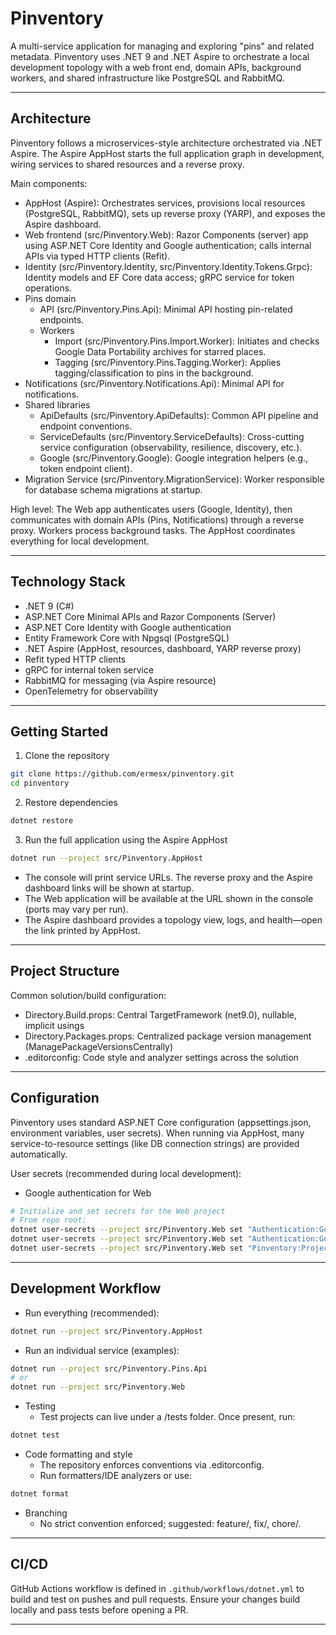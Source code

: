 # Pinventory

A multi-service application for managing and exploring "pins" and related metadata. Pinventory uses .NET 9 and .NET Aspire to orchestrate a local development topology with a web front end, domain APIs, background workers, and shared infrastructure like PostgreSQL and RabbitMQ.

---

## Architecture

Pinventory follows a microservices-style architecture orchestrated via .NET Aspire. The Aspire AppHost starts the full application graph in development, wiring services to shared resources and a reverse proxy.

Main components:
- AppHost (Aspire): Orchestrates services, provisions local resources (PostgreSQL, RabbitMQ), sets up reverse proxy (YARP), and exposes the Aspire dashboard.
- Web frontend (src/Pinventory.Web): Razor Components (server) app using ASP.NET Core Identity and Google authentication; calls internal APIs via typed HTTP clients (Refit).
- Identity (src/Pinventory.Identity, src/Pinventory.Identity.Tokens.Grpc): Identity models and EF Core data access; gRPC service for token operations.
- Pins domain
  - API (src/Pinventory.Pins.Api): Minimal API hosting pin-related endpoints.
  - Workers
    - Import (src/Pinventory.Pins.Import.Worker): Initiates and checks Google Data Portability archives for starred places.
    - Tagging (src/Pinventory.Pins.Tagging.Worker): Applies tagging/classification to pins in the background.
- Notifications (src/Pinventory.Notifications.Api): Minimal API for notifications.
- Shared libraries
  - ApiDefaults (src/Pinventory.ApiDefaults): Common API pipeline and endpoint conventions.
  - ServiceDefaults (src/Pinventory.ServiceDefaults): Cross-cutting service configuration (observability, resilience, discovery, etc.).
  - Google (src/Pinventory.Google): Google integration helpers (e.g., token endpoint client).
- Migration Service (src/Pinventory.MigrationService): Worker responsible for database schema migrations at startup.

High level: The Web app authenticates users (Google, Identity), then communicates with domain APIs (Pins, Notifications) through a reverse proxy. Workers process background tasks. The AppHost coordinates everything for local development.

---

## Technology Stack

- .NET 9 (C#)
- ASP.NET Core Minimal APIs and Razor Components (Server)
- ASP.NET Core Identity with Google authentication
- Entity Framework Core with Npgsql (PostgreSQL)
- .NET Aspire (AppHost, resources, dashboard, YARP reverse proxy)
- Refit typed HTTP clients
- gRPC for internal token service
- RabbitMQ for messaging (via Aspire resource)
- OpenTelemetry for observability

---

## Getting Started

1) Clone the repository

```bash
git clone https://github.com/ermesx/pinventory.git
cd pinventory
```

2) Restore dependencies

```bash
dotnet restore
```

3) Run the full application using the Aspire AppHost

```bash
dotnet run --project src/Pinventory.AppHost
```

- The console will print service URLs. The reverse proxy and the Aspire dashboard links will be shown at startup.
- The Web application will be available at the URL shown in the console (ports may vary per run).
- The Aspire dashboard provides a topology view, logs, and health—open the link printed by AppHost.

---

## Project Structure

Common solution/build configuration:
- Directory.Build.props: Central TargetFramework (net9.0), nullable, implicit usings
- Directory.Packages.props: Centralized package version management (ManagePackageVersionsCentrally)
- .editorconfig: Code style and analyzer settings across the solution

---

## Configuration

Pinventory uses standard ASP.NET Core configuration (appsettings.json, environment variables, user secrets). When running via AppHost, many service-to-resource settings (like DB connection strings) are provided automatically.

User secrets (recommended during local development):
- Google authentication for Web

```bash
# Initialize and set secrets for the Web project
# From repo root:
dotnet user-secrets --project src/Pinventory.Web set "Authentication:Google:ClientId" "<your-client-id>"
dotnet user-secrets --project src/Pinventory.Web set "Authentication:Google:ClientSecret" "<your-client-secret>"
dotnet user-secrets --project src/Pinventory.Web set "Pinventory:ProjectId" "<your-project-id>"
```

---

## Development Workflow

- Run everything (recommended):

```bash
dotnet run --project src/Pinventory.AppHost
```

- Run an individual service (examples):

```bash
dotnet run --project src/Pinventory.Pins.Api
# or
dotnet run --project src/Pinventory.Web
```

- Testing
  - Test projects can live under a /tests folder. Once present, run:

```bash
dotnet test
```

- Code formatting and style
  - The repository enforces conventions via .editorconfig.
  - Run formatters/IDE analyzers or use:

```bash
dotnet format
```

- Branching
  - No strict convention enforced; suggested: feature/<short-name>, fix/<short-name>, chore/<short-name>.

---

## CI/CD

GitHub Actions workflow is defined in `.github/workflows/dotnet.yml` to build and test on pushes and pull requests. Ensure your changes build locally and pass tests before opening a PR.

---

